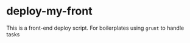 # deploy-my-front
This is a front-end deploy script. For boilerplates using `grunt` to handle tasks

